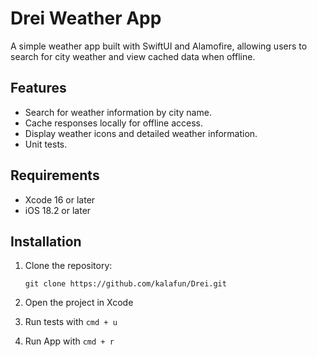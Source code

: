 # Drei Weather App

A simple weather app built with SwiftUI and Alamofire, allowing users to search for city weather and view cached data when offline.

## Features
- Search for weather information by city name.
- Cache responses locally for offline access.
- Display weather icons and detailed weather information.
- Unit tests.

## Requirements
- Xcode 16 or later
- iOS 18.2 or later

## Installation

1. Clone the repository:

   `git clone https://github.com/kalafun/Drei.git`

2. Open the project in Xcode

3. Run tests with `cmd + u`

4. Run App with `cmd + r`